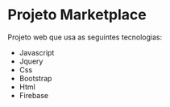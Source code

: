 # Projeto Marketplace

Projeto web que usa as seguintes tecnologias:
- Javascript
- Jquery
- Css
- Bootstrap
- Html
- Firebase


